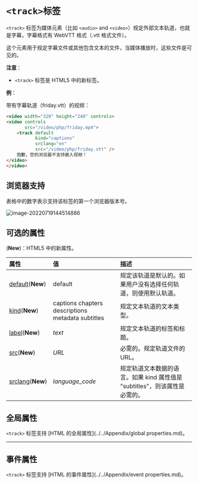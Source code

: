 # `<track>标签`

`<track>` 标签为媒体元素（比如 `<audio>` and `<video>`）规定外部文本轨道，也就是字幕，字幕格式有 WebVTT 格式（.vtt 格式文件）。

这个元素用于规定字幕文件或其他包含文本的文件，当媒体播放时，这些文件是可见的。

**注意**：

- `<track>` 标签是 HTML5 中的新标签。

**例**：

带有字幕轨道（friday.vtt）的视频：

```html
<video width="320" height="240" controls>
<video controls
       src="/video/php/friday.mp4">
    <track default
           kind="captions"
           srclang="en"
           src="/video/php/friday.vtt" />
    抱歉，您的浏览器不支持嵌入视频！
</video>
</video>
```

## 浏览器支持

表格中的数字表示支持该标签的第一个浏览器版本号。

![image-20220719144514886](D:/Data/typora/photo/image-20220719144514886.png)

## 可选的属性

(**New**)：HTML5 中的新属性。

| 属性                                 | 值                                                | 描述                                                         |
| :----------------------------------- | :------------------------------------------------ | :----------------------------------------------------------- |
| [default](track_default.md)(**New**) | default                                           | 规定该轨道是默认的。如果用户没有选择任何轨道，则使用默认轨道。 |
| [kind](track_kind.md)(**New**)       | captions chapters descriptions metadata subtitles | 规定文本轨道的文本类型。                                     |
| [label](track_label.md)(**New**)     | *text*                                            | 规定文本轨道的标签和标题。                                   |
| [src](track_src.md)(**New**)         | *URL*                                             | 必需的。规定轨道文件的 URL。                                 |
| [srclang](track_srclang.md)(**New**) | *language_code*                                   | 规定轨道文本数据的语言。如果 kind 属性值是 "subtitles"，则该属性是必需的。 |

## 全局属性

`<track>` 标签支持 [HTML 的全局属性](../../Appendix/global properties.md)。

------

## 事件属性

`<track>` 标签支持 [HTML 的事件属性](../../Appendix/event properties.md)。